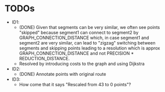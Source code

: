 # TODOs
* ID1:
  * (DONE) Given that segments can be very similar, we often see points "skipped" because segment1 can connect to segment2 by GRAPH_CONNECTION_DISTANCE which, in case segment1 and segment2 are very similar, can lead to "zigzag" switching between segments and skipping points leading to a resolution which is approx GRAPH_CONNECTION_DISTANCE and not PRECISION * REDUCTION_DISTANCE.
  * Resolved by introducing costs to the graph and using Dijkstra
* ID2:
  * (DONE) Annotate points with original route
* ID3:
  * How come that it says "Rescaled from 43 to 0 points"?
